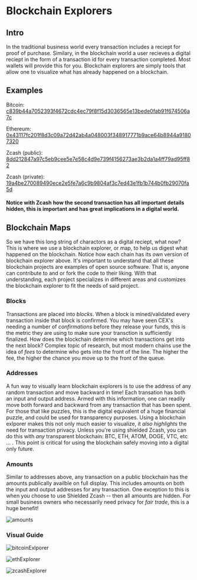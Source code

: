 # Blockchain Explorers

## Intro

In the traditional business world every transaction includes a reciept for proof of purchase. Similary, in the blockchain world a user recieves a digital reciept in the form of a transaction id for every transaction completed. Most wallets will provide this for you. Blockchain explorers are simply tools that allow one to visualize what has already happened on a blockchain.

## Examples

Bitcoin: [c839b44a7052393f4672cdc4ec79f8f15d3036565e13bede0fab91f674506a7c](https://mempool.space/tx/c839b44a7052393f4672cdc4ec79f8f15d3036565e13bede0fab91f674506a7c)
    
    
Ethereum: [0x43117fc201f8d3c09a72d42ab4a048003f348917771b9ace64b8944a91807320](https://etherscan.io/tx/0x43117fc201f8d3c09a72d42ab4a048003f348917771b9ace64b8944a91807320)
    
 
Zcash (public): [8dd212847a97c5eb9cee5e7e58c4d9e739f4156273ae3b2da1a4ff79ad95ff82](https://zcashblockexplorer.com/transactions/8dd212847a97c5eb9cee5e7e58c4d9e739f4156273ae3b2da1a4ff79ad95ff82)
  
  
Zcash (private): [19a4be270089490ece2e5fe7a6c9b9804af3c7ed43e1fb1b744b0fb29070fa5d](https://zcashblockexplorer.com/transactions/19a4be270089490ece2e5fe7a6c9b9804af3c7ed43e1fb1b744b0fb29070fa5d)


#### Notice with Zcash how the second transaction has all important details hidden, this is important and has great implications in a digital world.


## Blockchain Maps

So we have this long string of charactors as a digital reciept, what now? This is where we use a blockchain explorer, or map, to help us digest what happened on the blockchain. Notice how each chain has its own version of blockchain explorer above. It's important to understand that all these blockchain projects are examples of open source software. That is, anyone can contribute to and or fork the code to their liking. With that understanding, each project specializes in different areas and customizes the blockchain explorer to fit the needs of said project.
### Blocks
Transactions are placed into *blocks*. When a block is mined/validated every transaction inside that block is confirmed. You may have seen CEX's needing a number of *confirmations* before they release your funds, this is the metric they are using to make sure your transction is 
sufficiently finalized. How does the blockchain determine which transactions get into the next block? Complex topic of research, but most modern chains use the idea of *fees* to determine who gets into the front of the line. The higher the fee, the higher the chance you move up to the front of the queue.

### Addresses

A fun way to visually learn blockchain explorers is to use the address of any random transaction and move backward in time! Each transation has both an input and output address.  Armed with this information, one can readily move both forward and backward from any transaction that has been spent. For those that like puzzles, this is the digital equivalent of a huge financial puzzle, and could be used for transparency purposes. Using a blockchain exlporer makes this not only much easier to visualize, it *also highlights* the need for transaction privacy. Unless you're using shielded Zcash, you can do this with *any* transparent blockchain: BTC, ETH, ATOM, DOGE, VTC, etc ... . This point is critical for using the blockchain safely moving into a digital only future.

### Amounts

Similar to addresses above, any transaction on a public blockchain has the amounts publically availble on full display. This includes amounts on both the input and output addresses for any transaction. One exception to this is when you choose to use Shielded Zcash -- then all amounts are hidden. For small business owners who necessarily need privacy for *fair trade*, this is a huge benefit!

![amounts](https://user-images.githubusercontent.com/81990132/206312357-e9504151-830f-4fa1-81cb-f23619fd7226.png)


### Visual Guide

![bitcoinExlporer](https://user-images.githubusercontent.com/81990132/206279968-a06eb0a1-b3a6-49af-a30f-7d871b906eeb.png)


![ethExplorer](https://user-images.githubusercontent.com/81990132/206280208-2ce5eddd-157e-4eed-90a0-680c1520ec57.png)


![zcashExplorer](https://user-images.githubusercontent.com/81990132/206280454-a2c7563f-e82d-47b9-9b58-02eece1c89ee.png)







